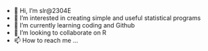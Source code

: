 - 👋 Hi, I’m slr@2304E
- 👀 I’m interested in creating simple and useful statistical programs
- 🌱 I’m currently learning coding and Github
- 💞️ I’m looking to collaborate on R 
- 📫 How to reach me ...

<!---
2304E/2304E is a ✨ special ✨ repository because its `README.md` (this file) appears on your GitHub profile.
You can click the Preview link to take a look at your changes.
--->

